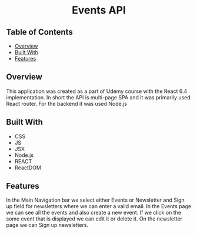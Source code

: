 <h1 align="center">Events API</h1>

## Table of Contents

- [Overview](#overview)
- [Built With](#built-with)
- [Features](#features)

## Overview

This application was created as a part of Udemy course with the React 6.4 implementation. In short the API is multi-page SPA and it was primarily used React router. For the backend it was used Node.js

## Built With

- CSS
- JS
- JSX
- Node.js
- REACT
- ReactDOM

## Features

In the Main Navigation bar we select either Events or Newsletter and Sign up field for newsletters where we can enter a valid email. In the Events page we can see all the events and also create a new event. If we click on the some event that is displayed we can edit it or delete it. On the newsletter page we can Sign up newsletters.
